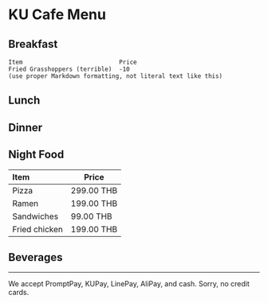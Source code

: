 # KU Cafe Menu


## Breakfast

    Item                           Price
    Fried Grasshoppers (terrible)  -10
    (use proper Markdown formatting, not literal text like this)

## Lunch 


## Dinner


## Night Food
|Item                      | Price    |
|:-------------------------|----------|
|Pizza                     | 299.00 THB |
|Ramen                     | 199.00 THB |
|Sandwiches                | 99.00 THB  |
|Fried chicken             | 199.00 THB |

## Beverages



---

We accept PromptPay, KUPay, LinePay, AliPay, and cash. Sorry, no credit cards.
